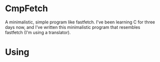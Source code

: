 # CmpFetch
A minimalistic, simple program like fastfetch. I've been learning C for three days now, and I've written this minimalistic program that resembles fastfetch (I'm using a translator).
# Using
